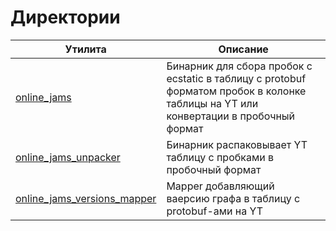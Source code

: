 Директории
===

| Утилита | Описание |
--- | ---
[online_jams](online_jams) | Бинарник для сбора пробок с ecstatic в таблицу с protobuf форматом пробок в колонке таблицы на YT или конвертации в пробочный формат
[online_jams_unpacker](online_jams_unpacker) | Бинарник распаковывает YT таблицу с пробками в пробочный формат
[online_jams_versions_mapper](online_jams_versions_mapper) | Mapper добавляющий ваерсию графа в таблицу с protobuf-ами на YT
